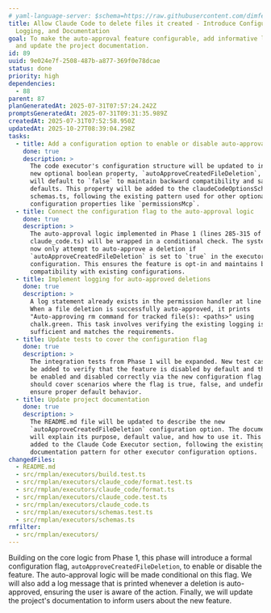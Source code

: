 ```yaml
---
# yaml-language-server: $schema=https://raw.githubusercontent.com/dimfeld/llmutils/main/schema/rmplan-plan-schema.json
title: Allow Claude Code to delete files it created - Introduce Configuration,
  Logging, and Documentation
goal: To make the auto-approval feature configurable, add informative logging,
  and update the project documentation.
id: 89
uuid: 9e024e7f-2508-487b-a877-369f0e78dcae
status: done
priority: high
dependencies:
  - 88
parent: 87
planGeneratedAt: 2025-07-31T07:57:24.242Z
promptsGeneratedAt: 2025-07-31T09:31:35.989Z
createdAt: 2025-07-31T07:52:58.950Z
updatedAt: 2025-10-27T08:39:04.298Z
tasks:
  - title: Add a configuration option to enable or disable auto-approval
    done: true
    description: >
      The code executor's configuration structure will be updated to include a
      new optional boolean property, `autoApproveCreatedFileDeletion`, which
      will default to `false` to maintain backward compatibility and safe
      defaults. This property will be added to the claudeCodeOptionsSchema in
      schemas.ts, following the existing pattern used for other optional
      configuration properties like `permissionsMcp`.
  - title: Connect the configuration flag to the auto-approval logic
    done: true
    description: >
      The auto-approval logic implemented in Phase 1 (lines 285-315 of
      claude_code.ts) will be wrapped in a conditional check. The system will
      now only attempt to auto-approve a deletion if
      `autoApproveCreatedFileDeletion` is set to `true` in the executor's
      configuration. This ensures the feature is opt-in and maintains backward
      compatibility with existing configurations.
  - title: Implement logging for auto-approved deletions
    done: true
    description: >
      A log statement already exists in the permission handler at line 301-305.
      When a file deletion is successfully auto-approved, it prints
      "Auto-approving rm command for tracked file(s): <paths>" using
      chalk.green. This task involves verifying the existing logging is
      sufficient and matches the requirements.
  - title: Update tests to cover the configuration flag
    done: true
    description: >
      The integration tests from Phase 1 will be expanded. New test cases will
      be added to verify that the feature is disabled by default and that it can
      be enabled and disabled correctly via the new configuration flag. Tests
      should cover scenarios where the flag is true, false, and undefined to
      ensure proper default behavior.
  - title: Update project documentation
    done: true
    description: >
      The README.md file will be updated to describe the new
      `autoApproveCreatedFileDeletion` configuration option. The documentation
      will explain its purpose, default value, and how to use it. This should be
      added to the Claude Code Executor section, following the existing
      documentation pattern for other executor configuration options.
changedFiles:
  - README.md
  - src/rmplan/executors/build.test.ts
  - src/rmplan/executors/claude_code/format.test.ts
  - src/rmplan/executors/claude_code/format.ts
  - src/rmplan/executors/claude_code.test.ts
  - src/rmplan/executors/claude_code.ts
  - src/rmplan/executors/schemas.test.ts
  - src/rmplan/executors/schemas.ts
rmfilter:
  - src/rmplan/executors/
---
```


Building on the core logic from Phase 1, this phase will introduce a formal configuration flag, `autoApproveCreatedFileDeletion`, to enable or disable the feature. The auto-approval logic will be made conditional on this flag. We will also add a log message that is printed whenever a deletion is auto-approved, ensuring the user is aware of the action. Finally, we will update the project's documentation to inform users about the new feature.
